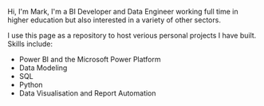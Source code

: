 Hi, I'm Mark, I'm a BI Developer and Data Engineer working full time in higher education but also interested in a variety of other sectors. 

I use this page as a repository to host verious personal projects I have built. Skills include: 

- Power BI and the Microsoft Power Platform
- Data Modeling
- SQL 
- Python 
- Data Visualisation and Report Automation
